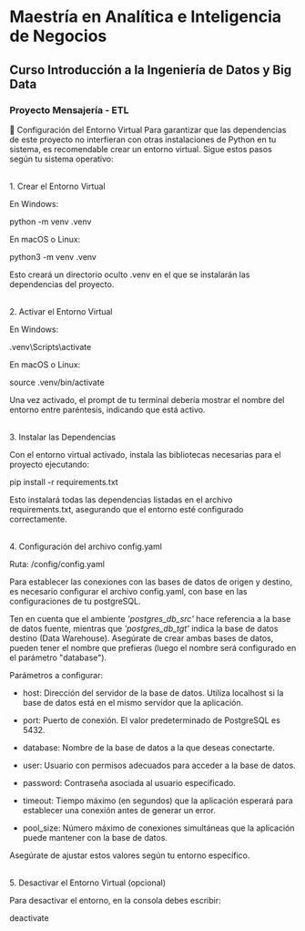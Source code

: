 # Maestría en Analítica e Inteligencia de Negocios
## Curso Introducción a la Ingeniería de Datos y Big Data

### Proyecto Mensajería - ETL

🐍 Configuración del Entorno Virtual
Para garantizar que las dependencias de este proyecto no interfieran con otras instalaciones de Python en tu sistema, es recomendable crear un entorno virtual. Sigue estos pasos según tu sistema operativo:

<br>1. Crear el Entorno Virtual</br>

En Windows:

python -m venv .venv

En macOS o Linux:

python3 -m venv .venv

Esto creará un directorio oculto .venv en el que se instalarán las dependencias del proyecto.

<br>2. Activar el Entorno Virtual</br>

En Windows:

.venv\Scripts\activate

En macOS o Linux:

source .venv/bin/activate

Una vez activado, el prompt de tu terminal debería mostrar el nombre del entorno entre paréntesis, indicando que está activo.

<br>3. Instalar las Dependencias</br>

Con el entorno virtual activado, instala las bibliotecas necesarias para el proyecto ejecutando:

pip install -r requirements.txt

Esto instalará todas las dependencias listadas en el archivo requirements.txt, asegurando que el entorno esté configurado correctamente.

<br>4. Configuración del archivo config.yaml</br>

Ruta: /config/config.yaml

Para establecer las conexiones con las bases de datos de origen y destino, es necesario configurar el archivo config.yaml, con base en las configuraciones de tu postgreSQL.

Ten en cuenta que el ambiente <i>'postgres_db_src'</i> hace referencia a la base de datos fuente, mientras que <i>'postgres_db_tgt'</i>  indica la base de datos destino (Data Warehouse). Asegúrate de crear ambas bases de datos, pueden tener el nombre que prefieras (luego el nombre será configurado en el parámetro "database").

Parámetros a configurar:

- host: Dirección del servidor de la base de datos. Utiliza localhost si la base de datos está en el mismo servidor que la aplicación.

- port: Puerto de conexión. El valor predeterminado de PostgreSQL es 5432.

- database: Nombre de la base de datos a la que deseas conectarte.

- user: Usuario con permisos adecuados para acceder a la base de datos.

- password: Contraseña asociada al usuario especificado.

- timeout: Tiempo máximo (en segundos) que la aplicación esperará para establecer una conexión antes de generar un error.

- pool_size: Número máximo de conexiones simultáneas que la aplicación puede mantener con la base de datos.

Asegúrate de ajustar estos valores según tu entorno específico.

<br>5. Desactivar el Entorno Virtual (opcional)</br>

Para desactivar el entorno, en la consola debes escribir:

deactivate
